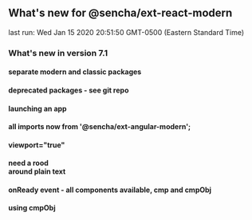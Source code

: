 ## What's new for @sencha/ext-react-modern

last run: Wed Jan 15 2020 20:51:50 GMT-0500 (Eastern Standard Time)

### What's new in version 7.1

#### separate modern and classic packages
#### deprecated packages - see git repo
#### launching an app
####
#### all imports now from '@sencha/ext-angular-modern';
#### viewport="true"
####
#### need a rood <div> around plain text
#### onReady event - all components available, cmp and cmpObj
#### using cmpObj